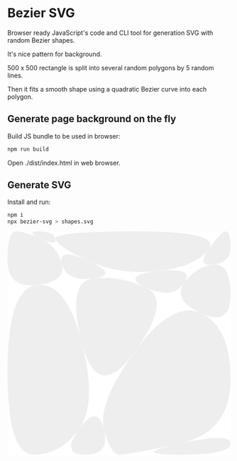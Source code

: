 # Bezier SVG

Browser ready JavaScript's code and CLI tool for generation SVG with random Bezier shapes.

It's nice pattern for background.

500 x 500 rectangle is split into several random polygons by 5 random lines.

Then it fits a smooth shape using a quadratic Bezier curve into each polygon.


## Generate page background on the fly

Build JS bundle to be used in browser:
```bash
npm run build
```

Open ./dist/index.html in web browser.

## Generate SVG

Install and run:
```bash
npm i
npx bezier-svg > shapes.svg
```
<style>
    .bezier-shape {
      fill: #eee;
    }
</style>


<div style="background-color: white">
<svg version="1.1" width="100%" height="100%" viewBox="0 0 500 500" xmlns="http://www.w3.org/2000/svg"><desc>Created with Snap</desc><defs/><path d="M433.73661273361057,182.99493658684702Q499,213.2461665876026 499,331.2164800420802Q499.00000000000006,449.18679349655787 384.9514099699921,474.0933967482789Q270.9028199399841,499 250.63797089647323,499Q230.37312185296233,499 215.79940652511885,441.82956103979006Q201.22569119727535,384.65912207958013 284.8494583322482,268.7014143328358Q368.47322546722114,152.74370658609143 433.73661273361057,182.99493658684702" class="bezier-shape" style="stroke-width: 0;"/><path d="M384.9514099699921,474.0933967482789Q499.00000000000006,449.18679349655787 499,474.0933967482789Q499,499 384.951409969992,499Q270.9028199399841,499 384.9514099699921,474.0933967482789" class="bezier-shape" style="stroke-width: 0;"/><path d="M284.8494583322482,268.7014143328358Q201.22569119727535,384.65912207958013 166.49312364939158,248.408612977487Q131.76055610150783,112.15810387539385 191.47768612121138,105.27015134057513Q251.19481614091492,98.38219880575639 309.834020804068,125.56295269592391Q368.47322546722114,152.74370658609143 284.8494583322482,268.7014143328358" class="bezier-shape" style="stroke-width: 0;"/><path d="M191.47768612121138,105.27015134057513Q131.76055610150783,112.15810387539385 121.76774068604941,72.95782920976777Q111.77492527059098,33.75755454414167 181.48487070575294,66.06987667494903Q251.19481614091492,98.38219880575639 191.47768612121138,105.27015134057513" class="bezier-shape" style="stroke-width: 0;"/><path d="M460.4367851960318,74.24760374621286Q499,69.79960711489271 499,141.52288685124765Q499,213.2461665876026 433.73661273361057,182.99493658684702Q368.47322546722114,152.74370658609143 395.1733979296424,115.71965348181223Q421.87357039206364,78.69560037753303 460.4367851960318,74.24760374621286" class="bezier-shape" style="stroke-width: 0;"/><path d="M395.1733979296424,115.71965348181223Q368.47322546722114,152.74370658609143 309.834020804068,125.56295269592391Q251.19481614091492,98.38219880575639 336.5341932664893,88.53889959164471Q421.87357039206364,78.69560037753303 395.1733979296424,115.71965348181223" class="bezier-shape" style="stroke-width: 0;"/><path d="M450.24953042263985,39.34780018876649Q478.62549045321606,-4.263256414560601e-14 488.81274522660806,-2.1316282072803006e-14Q499,0 499,34.899803557446354Q499,69.79960711489271 460.4367851960318,74.24760374621286Q421.87357039206364,78.69560037753303 450.24953042263985,39.34780018876649" class="bezier-shape" style="stroke-width: 0;"/><path d="M107.47223843594136,16.87877727207082Q103.16955160129174,-2.842170943040401e-14 290.8975210272539,-3.552713678800501e-14Q478.62549045321606,-4.263256414560601e-14 450.24953042263985,39.34780018876649Q421.87357039206364,78.69560037753303 336.5341932664893,88.53889959164471Q251.19481614091492,98.38219880575639 181.48487070575294,66.06987667494903Q111.77492527059098,33.75755454414167 107.47223843594136,16.87877727207082" class="bezier-shape" style="stroke-width: 0;"/><path d="M159.9968020832009,441.82956103979006Q201.22569119727535,384.65912207958013 215.79940652511885,441.82956103979006Q230.37312185296233,499 174.57051741104436,499Q118.76791296912643,498.99999999999994 159.9968020832009,441.82956103979006" class="bezier-shape" style="stroke-width: 0;"/><path d="M65.88027805075392,119.75693235299363Q131.76055610150783,112.15810387539385 166.49312364939158,248.408612977487Q201.22569119727535,384.65912207958013 159.9968020832009,441.82956103979006Q118.76791296912643,498.99999999999994 59.383956484563214,499Q0,499 0,313.1778804152967Q0,127.35576083059343 65.88027805075392,119.75693235299363" class="bezier-shape" style="stroke-width: 0;"/><path d="M0,63.67788041529671Q0,0 19.473532436001847,-7.105427357601002e-15Q38.94706487200369,-1.4210854715202004e-14 75.36099507129734,16.878777272070828Q111.77492527059098,33.75755454414167 121.76774068604941,72.95782920976777Q131.76055610150783,112.15810387539385 65.88027805075392,119.75693235299363Q0,127.35576083059343 0,63.67788041529671" class="bezier-shape" style="stroke-width: 0;"/><path d="M75.36099507129734,16.878777272070828Q38.94706487200369,-1.4210854715202004e-14 71.05830823664772,-2.1316282072803006e-14Q103.16955160129174,-2.842170943040401e-14 107.47223843594136,16.87877727207082Q111.77492527059098,33.75755454414167 75.36099507129734,16.878777272070828" class="bezier-shape" style="stroke-width: 0;"/></svg>
</div>

